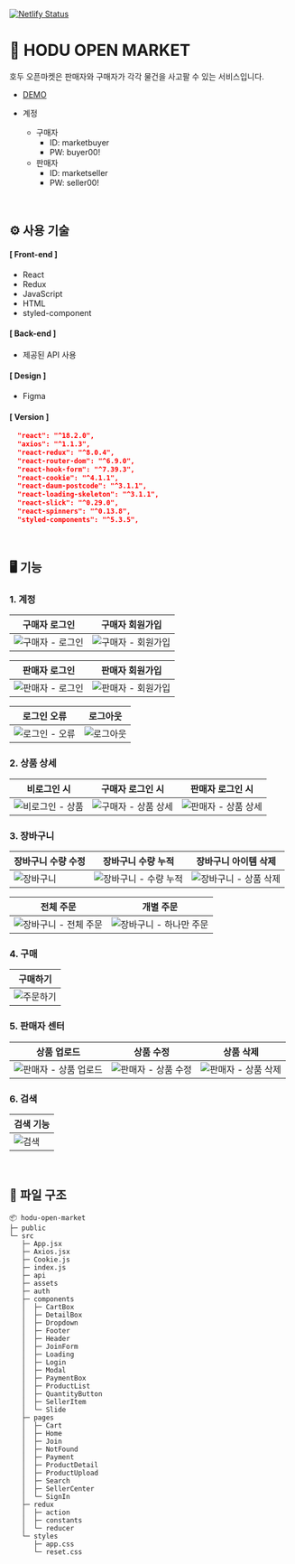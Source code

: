 [![Netlify Status](https://api.netlify.com/api/v1/badges/47f8d063-8272-4718-b149-1fad139e1849/deploy-status)](https://app.netlify.com/sites/hoduopenmarket/deploys)

# 🛒 HODU OPEN MARKET

호두 오픈마켓은 판매자와 구매자가 각각 물건을 사고팔 수 있는 서비스입니다.

- [DEMO](https://hoduopenmarket.netlify.app/)

- 계정
  - 구매자
    - ID: marketbuyer
    - PW: buyer00!
  - 판매자
    - ID: marketseller
    - PW: seller00!

<br/>

## ⚙️ 사용 기술

#### [ Front-end ]

<!-- ![React](https://img.shields.io/badge/React-%2361DAFB.svg?style=flat-square&logo=react&logoColor=black&max-width=100%)
![Redux](https://img.shields.io/badge/Redux-%23764ABC.svg?style=flat-square&logo=redux&logoColor=white&max-width=100%)
![JavaScript](https://img.shields.io/badge/JavaScript-%23323330.svg?style=flat-square&logo=javascript&logoColor=%23F7DF1E)
![HTML](https://img.shields.io/badge/HTML-%23E34F26.svg?style=flat-square&logo=html5&logoColor=white&max-width=100%)
![styled-components](https://img.shields.io/badge/styled--components-%23DB7093.svg?style=flat-square&logo=styled-components&logoColor=%23F7DF1E) -->

- React
- Redux
- JavaScript
- HTML
- styled-component

#### [ Back-end ]

- 제공된 API 사용

#### [ Design ]

<!-- ![Figma](https://img.shields.io/badge/Figma-%23F24E1E.svg?style=flat-square&logo=figma&logoColor=white) -->

- Figma

#### [ Version ]

```json
  "react": "^18.2.0",
  "axios": "^1.1.3",
  "react-redux": "^8.0.4",
  "react-router-dom": "^6.9.0",
  "react-hook-form": "^7.39.3",
  "react-cookie": "^4.1.1",
  "react-daum-postcode": "^3.1.1",
  "react-loading-skeleton": "^3.1.1",
  "react-slick": "^0.29.0",
  "react-spinners": "^0.13.8",
  "styled-components": "^5.3.5",
```

<br/>

## 🖥️ 기능
### 1. 계정
|구매자 로그인|구매자 회원가입|
|--|--|
|![구매자 - 로그인](https://user-images.githubusercontent.com/66389585/232848803-cb94484b-9289-402f-84a3-4b735ab79d47.gif)|![구매자 - 회원가입](https://user-images.githubusercontent.com/66389585/232848807-2c7ad801-8c9d-4620-8620-3e309586eaf3.gif)|

|판매자 로그인|판매자 회원가입|
|--|--|
|![판매자 - 로그인](https://user-images.githubusercontent.com/66389585/232848861-a0097c4e-71de-4e71-bf67-f0c6cbab0f11.gif)|![판매자 - 회원가입](https://user-images.githubusercontent.com/66389585/232848874-d7bee6ba-592b-400c-abb6-29af86ee0b4d.gif)|

|로그인 오류|로그아웃|
|--|--|
|![로그인 - 오류](https://user-images.githubusercontent.com/66389585/232848811-8cdc2777-5a94-44aa-8161-5a14e5122886.gif)|![로그아웃](https://user-images.githubusercontent.com/66389585/232848809-b1675780-c972-4972-ada1-bf9d3d2357d6.gif)|

### 2. 상품 상세
|비로그인 시|구매자 로그인 시|판매자 로그인 시|
|--|--|--|
|![비로그인 - 상품](https://user-images.githubusercontent.com/66389585/232848813-bb41eab2-fccb-44fe-8b0b-8a6fd0ad030e.gif)|![구매자 - 상품 상세](https://user-images.githubusercontent.com/66389585/232848832-3a8f428c-4737-4733-8dc5-6ab383bc4b21.gif)|![판매자 - 상품 상세](https://user-images.githubusercontent.com/66389585/232848867-6ad2a01f-6e2d-42d5-bfc1-d5936e6770fa.gif)|

### 3. 장바구니
|장바구니 수량 수정|장바구니 수량 누적|장바구니 아이템 삭제|
|--|--|--|
|![장바구니](https://user-images.githubusercontent.com/66389585/232845972-65067910-018f-4043-9308-efe157899064.gif)|![장바구니 - 수량 누적](https://user-images.githubusercontent.com/66389585/232845959-494d654f-25a8-4b6c-9668-fb7a1079550a.gif)|![장바구니 - 상품 삭제](https://user-images.githubusercontent.com/66389585/232845947-1314b7af-7dae-49e4-b4fc-de3bab47ce69.gif)|  

|전체 주문|개별 주문|
|--|--|
|![장바구니 - 전체 주문](https://user-images.githubusercontent.com/66389585/232845967-ea415954-d7e7-4f1a-a04f-37e77330dad5.gif)|![장바구니 - 하나만 주문](https://user-images.githubusercontent.com/66389585/232845970-0fd58681-b24e-43e7-8f3a-55002867b56d.gif)|

### 4. 구매
|구매하기|
|--|
|![주문하기](https://user-images.githubusercontent.com/66389585/232848853-184aa5c7-fdac-4ec7-96e2-cd40136a5b60.gif)|

### 5. 판매자 센터
|상품 업로드|상품 수정|상품 삭제|
|--|--|--|
|![판매자 - 상품 업로드](https://user-images.githubusercontent.com/66389585/232848871-5847c294-2555-4d3b-9417-e3662405e603.gif)|![판매자 - 상품 수정](https://user-images.githubusercontent.com/66389585/232848870-7e7b4e0a-4830-451a-ab7f-b36f02493999.gif)|![판매자 - 상품 삭제](https://user-images.githubusercontent.com/66389585/232848865-3a3eeede-2644-49dc-b5d9-999b9bfa7e33.gif)

### 6. 검색
|검색 기능|
|--|
|![검색](https://user-images.githubusercontent.com/66389585/232848789-68d6ce55-4442-46fa-82ec-d3cb6dd001b8.gif)|

<br/>

## 📁 파일 구조

```
📦 hodu-open-market
├─ public
└─ src
   ├─ App.jsx
   ├─ Axios.jsx
   ├─ Cookie.js
   ├─ index.js
   ├─ api
   ├─ assets
   ├─ auth
   ├─ components
   │  ├─ CartBox
   │  ├─ DetailBox
   │  ├─ Dropdown
   │  ├─ Footer
   │  ├─ Header
   │  ├─ JoinForm
   │  ├─ Loading
   │  ├─ Login
   │  ├─ Modal
   │  ├─ PaymentBox
   │  ├─ ProductList
   │  ├─ QuantityButton
   │  ├─ SellerItem
   │  └─ Slide
   ├─ pages
   │  ├─ Cart
   │  ├─ Home
   │  ├─ Join
   │  ├─ NotFound
   │  ├─ Payment
   │  ├─ ProductDetail
   │  ├─ ProductUpload
   │  ├─ Search
   │  ├─ SellerCenter
   │  └─ SignIn
   ├─ redux
   │  ├─ action
   │  ├─ constants
   │  └─ reducer
   └─ styles
      ├─ app.css
      └─ reset.css
```

<br />
